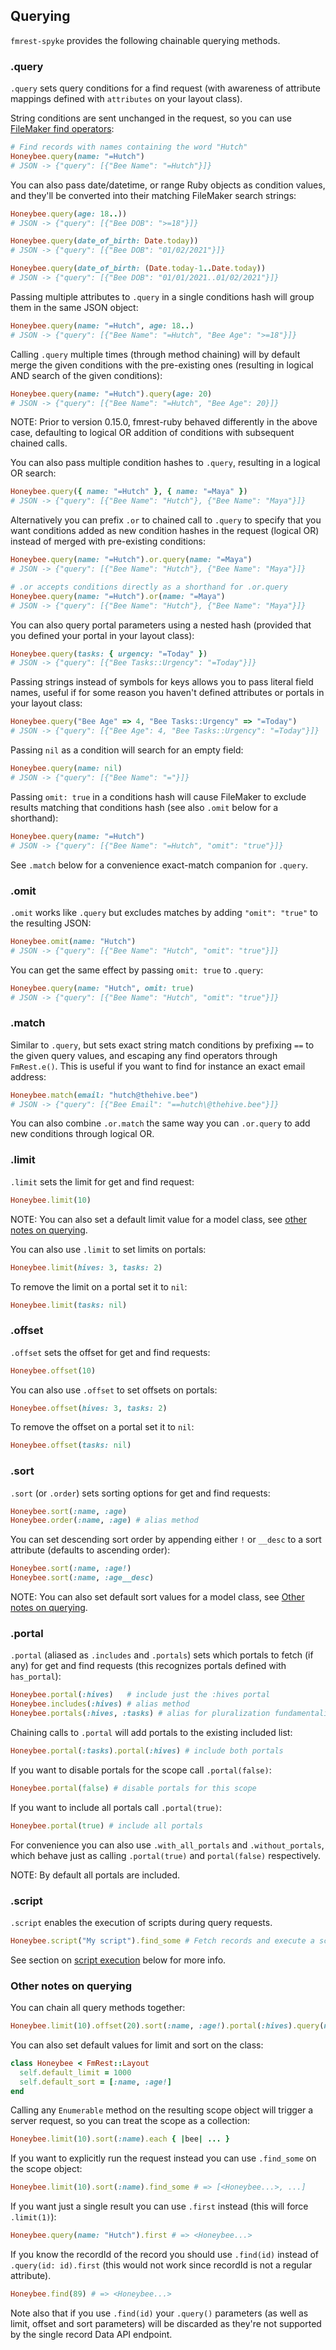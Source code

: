 ## Querying

`fmrest-spyke` provides the following chainable querying methods.

### .query

`.query` sets query conditions for a find request (with awareness of attribute
mappings defined with `attributes` on your layout class).

String conditions are sent unchanged in the request, so you can use
[FileMaker find operators](https://help.claris.com/en/pro-help/content/finding-text.html):

```ruby
# Find records with names containing the word "Hutch"
Honeybee.query(name: "=Hutch")
# JSON -> {"query": [{"Bee Name": "=Hutch"}]}
```

You can also pass date/datetime, or range Ruby objects as condition values, and
they'll be converted into their matching FileMaker search strings:

```ruby
Honeybee.query(age: 18..))
# JSON -> {"query": [{"Bee DOB": ">=18"}]}

Honeybee.query(date_of_birth: Date.today))
# JSON -> {"query": [{"Bee DOB": "01/02/2021"}]}

Honeybee.query(date_of_birth: (Date.today-1..Date.today))
# JSON -> {"query": [{"Bee DOB": "01/01/2021..01/02/2021"}]}
```

Passing multiple attributes to `.query` in a single conditions hash will group
them in the same JSON object:

```ruby
Honeybee.query(name: "=Hutch", age: 18..)
# JSON -> {"query": [{"Bee Name": "=Hutch", "Bee Age": ">=18"}]}
```

Calling `.query` multiple times (through method chaining) will by default merge
the given conditions with the pre-existing ones (resulting in logical AND
search of the given conditions):

```ruby
Honeybee.query(name: "=Hutch").query(age: 20)
# JSON -> {"query": [{"Bee Name": "=Hutch", "Bee Age": 20}]}
```

NOTE: Prior to version 0.15.0, fmrest-ruby behaved differently in the above case,
defaulting to logical OR addition of conditions with subsequent chained calls.

You can also pass multiple condition hashes to `.query`, resulting in a logical
OR search:

```ruby
Honeybee.query({ name: "=Hutch" }, { name: "=Maya" })
# JSON -> {"query": [{"Bee Name": "Hutch"}, {"Bee Name": "Maya"}]}
```

Alternatively you can prefix `.or` to chained call to `.query` to specify that
you want conditions added as new condition hashes in the request (logical OR)
instead of merged with pre-existing conditions:

```ruby
Honeybee.query(name: "=Hutch").or.query(name: "=Maya")
# JSON -> {"query": [{"Bee Name": "Hutch"}, {"Bee Name": "Maya"}]}

# .or accepts conditions directly as a shorthand for .or.query
Honeybee.query(name: "=Hutch").or(name: "=Maya")
# JSON -> {"query": [{"Bee Name": "Hutch"}, {"Bee Name": "Maya"}]}
```

You can also query portal parameters using a nested hash (provided that you
defined your portal in your layout class):

```ruby
Honeybee.query(tasks: { urgency: "=Today" })
# JSON -> {"query": [{"Bee Tasks::Urgency": "=Today"}]}
```

Passing strings instead of symbols for keys allows you to pass literal field
names, useful if for some reason you haven't defined attributes or portals in
your layout class:

```ruby
Honeybee.query("Bee Age" => 4, "Bee Tasks::Urgency" => "=Today")
# JSON -> {"query": [{"Bee Age": 4, "Bee Tasks::Urgency": "=Today"}]}
```

Passing `nil` as a condition will search for an empty field:

```ruby
Honeybee.query(name: nil)
# JSON -> {"query": [{"Bee Name": "="}]}
```

Passing `omit: true` in a conditions hash will cause FileMaker to exclude
results matching that conditions hash (see also `.omit` below for a shorthand):

```ruby
Honeybee.query(name: "=Hutch")
# JSON -> {"query": [{"Bee Name": "=Hutch", "omit": "true"}]}
```

See `.match` below for a convenience exact-match companion for `.query`.

### .omit

`.omit` works like `.query` but excludes matches by adding `"omit": "true"` to
the resulting JSON:

```ruby
Honeybee.omit(name: "Hutch")
# JSON -> {"query": [{"Bee Name": "Hutch", "omit": "true"}]}
```

You can get the same effect by passing `omit: true` to `.query`:

```ruby
Honeybee.query(name: "Hutch", omit: true)
# JSON -> {"query": [{"Bee Name": "Hutch", "omit": "true"}]}
```

### .match

Similar to `.query`, but sets exact string match conditions by prefixing `==`
to the given query values, and escaping any find operators through
`FmRest.e()`. This is useful if you want to find for instance an exact email
address:

```ruby
Honeybee.match(email: "hutch@thehive.bee")
# JSON -> {"query": [{"Bee Email": "==hutch\@thehive.bee"}]}
```

You can also combine `.or.match` the same way you can `.or.query` to add
new conditions through logical OR.

### .limit

`.limit` sets the limit for get and find request:

```ruby
Honeybee.limit(10)
```

NOTE: You can also set a default limit value for a model class, see
[other notes on querying](#other-notes-on-querying).

You can also use `.limit` to set limits on portals:

```ruby
Honeybee.limit(hives: 3, tasks: 2)
```

To remove the limit on a portal set it to `nil`:

```ruby
Honeybee.limit(tasks: nil)
```

### .offset

`.offset` sets the offset for get and find requests:

```ruby
Honeybee.offset(10)
```

You can also use `.offset` to set offsets on portals:

```ruby
Honeybee.offset(hives: 3, tasks: 2)
```

To remove the offset on a portal set it to `nil`:

```ruby
Honeybee.offset(tasks: nil)
```

### .sort

`.sort` (or `.order`) sets sorting options for get and find requests:

```ruby
Honeybee.sort(:name, :age)
Honeybee.order(:name, :age) # alias method
```

You can set descending sort order by appending either `!` or `__desc` to a sort
attribute (defaults to ascending order):

```ruby
Honeybee.sort(:name, :age!)
Honeybee.sort(:name, :age__desc)
```

NOTE: You can also set default sort values for a model class, see
[Other notes on querying](#other-notes-on-querying).

### .portal

`.portal` (aliased as `.includes` and `.portals`) sets which portals to fetch
(if any) for get and find requests (this recognizes portals defined with
`has_portal`):

```ruby
Honeybee.portal(:hives)   # include just the :hives portal
Honeybee.includes(:hives) # alias method
Honeybee.portals(:hives, :tasks) # alias for pluralization fundamentalists
```

Chaining calls to `.portal` will add portals to the existing included list:

```ruby
Honeybee.portal(:tasks).portal(:hives) # include both portals
```

If you want to disable portals for the scope call `.portal(false)`:

```ruby
Honeybee.portal(false) # disable portals for this scope
```

If you want to include all portals call `.portal(true)`:

```ruby
Honeybee.portal(true) # include all portals
```

For convenience you can also use `.with_all_portals` and `.without_portals`,
which behave just as calling `.portal(true)` and `portal(false)` respectively.

NOTE: By default all portals are included.

### .script

`.script` enables the execution of scripts during query requests.

```ruby
Honeybee.script("My script").find_some # Fetch records and execute a script
```

See section on [script execution](#script-execution) below for more info.

### Other notes on querying

You can chain all query methods together:

```ruby
Honeybee.limit(10).offset(20).sort(:name, :age!).portal(:hives).query(name: "Hutch")
```

You can also set default values for limit and sort on the class:

```ruby
class Honeybee < FmRest::Layout
  self.default_limit = 1000
  self.default_sort = [:name, :age!]
end
```

Calling any `Enumerable` method on the resulting scope object will trigger a
server request, so you can treat the scope as a collection:

```ruby
Honeybee.limit(10).sort(:name).each { |bee| ... }
```

If you want to explicitly run the request instead you can use `.find_some` on
the scope object:

```ruby
Honeybee.limit(10).sort(:name).find_some # => [<Honeybee...>, ...]
```

If you want just a single result you can use `.first` instead (this will
force `.limit(1)`):

```ruby
Honeybee.query(name: "Hutch").first # => <Honeybee...>
```

If you know the recordId of the record you should use `.find(id)` instead of
`.query(id: id).first` (this would not work since recordId is not a regular
attribute).

```ruby
Honeybee.find(89) # => <Honeybee...>
```

Note also that if you use `.find(id)` your `.query()` parameters (as well as
limit, offset and sort parameters) will be discarded as they're not supported
by the single record Data API endpoint.
